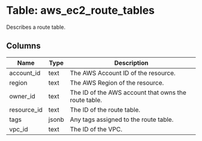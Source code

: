 
# Table: aws_ec2_route_tables
Describes a route table.
## Columns
| Name        | Type           | Description  |
| ------------- | ------------- | -----  |
|account_id|text|The AWS Account ID of the resource.|
|region|text|The AWS Region of the resource.|
|owner_id|text|The ID of the AWS account that owns the route table.|
|resource_id|text|The ID of the route table.|
|tags|jsonb|Any tags assigned to the route table.|
|vpc_id|text|The ID of the VPC.|
